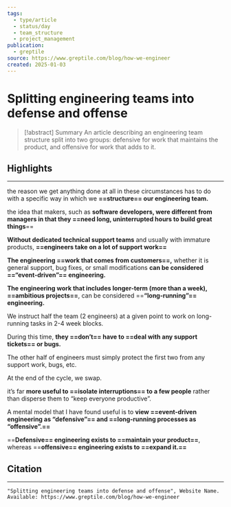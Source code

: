 ```yaml
---
tags:
  - type/article
  - status/day
  - team_structure
  - project_management
publication:
  - greptile
source: https://www.greptile.com/blog/how-we-engineer
created: 2025-01-03
---
```

# Splitting engineering teams into defense and offense

> [!abstract] Summary
> An article describing an engineering team structure split into two groups: defensive for work that maintains the product, and offensive for work that adds to it.
## Highlights
---
the reason we get anything done at all in these circumstances has to do with a specific way in which we **==structure== our engineering team.**

the idea that makers, such as **software developers, were different from managers in that they ==need long, uninterrupted hours to build great things**==

**Without dedicated technical support teams** and usually with immature products, **==engineers take on a lot of support work==**

**The engineering ==work that comes from customers==,** whether it is general support, bug fixes, or small modifications **can be considered ==“event-driven”== engineering.**

**The engineering work that includes longer-term (more than a week), ==ambitious projects==**, can be considered ==**“long-running”== engineering.**

We instruct half the team (2 engineers) at a given point to work on long-running tasks in 2-4 week blocks.

During this time, **they ==don’t== have to ==deal with any support tickets== or bugs.**

The other half of engineers must simply protect the first two from any support work, bugs, etc.

At the end of the cycle, we swap.

it’s far **more useful to ==isolate interruptions== to a few people** rather than disperse them to “keep everyone productive”.

A mental model that I have found useful is to **view ==event-driven engineering as “defensive”== and ==long-running processes as “offensive”.==**

==**Defensive== engineering exists to ==maintain your product==**, whereas ==**offensive== engineering exists to ==expand it.==**
## Citation
---
```
"Splitting engineering teams into defense and offense", Website Name.
Available: https://www.greptile.com/blog/how-we-engineer
```